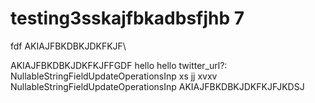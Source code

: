 # testing3sskajfbkadbsfjhb 7

fdf
AKIAJFBKDBKJDKFKJF\\

AKIAJFBKDBKJDKFKJFFGDF
hello
hello
twitter_url?: NullableStringFieldUpdateOperationsInp
xs
jj
xvxv
 NullableStringFieldUpdateOperationsInp
AKIAJFBKDBKJDKFKJFJKDSJ
